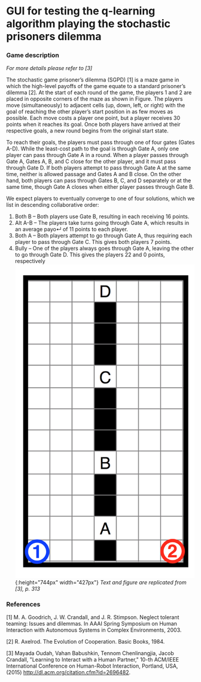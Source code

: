 # GUI for testing the q-learning algorithm playing the stochastic prisoners dilemma
### Game description
*For more details please refer to [3]*

The stochastic game prisoner’s dilemma (SGPD) [1] is a maze game in which the high-level payoffs of the game equate to a standard prisoner’s dilemma [2]. At the start of each round of the game, the players 1 and 2 are placed in opposite corners of the maze as shown in Figure. The players move (simultaneously) to adjacent cells (up, down, left, or right) with the goal of reaching the other player’s start position in as few moves as possible. Each move costs a player one point, but a player receives 30 points when it reaches its goal. Once both players have arrived at their respective goals, a new round begins from the original start state.

To reach their goals, the players must pass through one of four gates (Gates A-D). While the least-cost path to the goal is through Gate A, only one player can pass through Gate A in a round. When a player passes through Gate A, Gates A, B, and C close for the other player, and it must pass through Gate D. If both players attempt to pass through Gate A at the same time, neither is allowed passage and Gates A and B close. On the other hand, both players can pass through Gates B, C, and D separately or at the same time, though Gate A closes when either player passes through Gate B.

We expect players to eventually converge to one of four solutions, which we list in descending collaborative order:
1. Both B – Both players use Gate B, resulting in each receiving 16 points.
2. Alt A-B – The players take turns going through Gate A, which results in an average payo↵ of 11 points to each player.
3. Both A – Both players attempt to go through Gate A, thus requiring each player to pass through Gate C. This gives both players 7 points.
4. Bully – One of the players always goes through Gate A, leaving the other to go through Gate D. This gives the players 22 and 0 points, respectively
![alt text](https://github.com/vbabushkin/StochasticPrisonersDilemmaQLearningNetBeans/blob/master/pdPicture.png){:height="744px" width="427px"}
*Text and figure are replicated from [3], p. 313*

### References
[1] M. A. Goodrich, J. W. Crandall, and J. R. Stimpson. Neglect tolerant teaming: Issues and dilemmas. In AAAI Spring Symposium on Human Interaction with Autonomous Systems in Complex Environments, 2003.

[2] R. Axelrod. The Evolution of Cooperation. Basic Books, 1984.

[3] Mayada Oudah, Vahan Babushkin, Tennom Chenlinangjia, Jacob Crandall, "Learning to Interact with a Human Partner," 10-th ACM/IEEE International Conference on Human-Robot Interaction, Portland, USA, (2015) http://dl.acm.org/citation.cfm?id=2696482.
